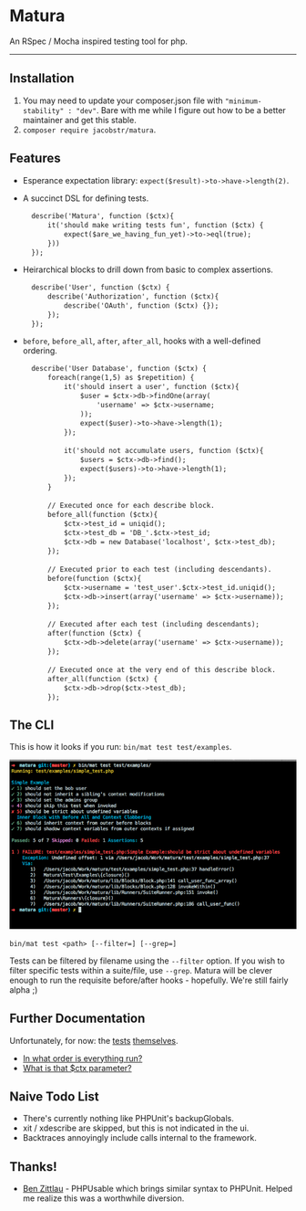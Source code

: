 Matura
======

An RSpec / Mocha inspired testing tool for php.

---

## Installation

1. You may need to update your composer.json file with `"minimum-stability" : "dev"`. Bare with me while I figure out how to be a better maintainer and get this stable.
2. `composer require jacobstr/matura`.

## Features

- Esperance expectation library: `expect($result)->to->have->length(2)`.	
- A succinct DSL for defining tests.
	
		describe('Matura', function ($ctx){
			it('should make writing tests fun', function ($ctx) {
				expect($are_we_having_fun_yet)->to->eql(true);
			}))
		});
	
- Heirarchical blocks to drill down from basic to complex assertions.
		  
		describe('User', function ($ctx) {
			describe('Authorization', function ($ctx){
				describe('OAuth', function ($ctx) {});
			});
		});
		
- `before`, `before_all`, `after`, `after_all`, hooks with a well-defined ordering.
 
 		describe('User Database', function ($ctx) {
 			foreach(range(1,5) as $repetition) {
	 			it('should insert a user', function ($ctx){
	 				$user = $ctx->db->findOne(array(
	 					'username' => $ctx->username;
	 				));
	 				expect($user)->to->have->length(1);
	 			});
	 			
	 			it('should not accumulate users, function ($ctx){
	 				$users = $ctx->db->find();
	 				expect($users)->to->have->length(1);
	 			});
 			}
 			
 			// Executed once for each describe block.
 			before_all(function ($ctx){
 				$ctx->test_id = uniqid();
 				$ctx->test_db = 'DB_'.$ctx->test_id;
 				$ctx->db = new Database('localhost', $ctx->test_db);
 			});
 			
 			// Executed prior to each test (including descendants).
 			before(function ($ctx){
 			 	$ctx->username = 'test_user'.$ctx->test_id.uniqid();
 				$ctx->db->insert(array('username' => $ctx->username)); 
 			});
 			
 			// Executed after each test (including descendants);
 			after(function ($ctx) {
 				$ctx->db->delete(array('username' => $ctx->username));
 			});
 			
 			// Executed once at the very end of this describe block.
 			after_all(function ($ctx) {
 				$ctx->db->drop($ctx->test_db);
 			});


## The CLI


This is how it looks if you run: `bin/mat test test/examples`.

![Matura Shell Output](docs/sample_shell_output.png)

	bin/mat test <path> [--filter=] [--grep=]

Tests can be filtered by filename using the `--filter` option. If you wish to filter specific tests within a suite/file, use `--grep`. Matura will be clever enough to run the requisite before/after hooks - hopefully. We're still fairly alpha ;)

## Further Documentation

Unfortunately, for now: the [tests](test/functional) [themselves](test/integration).

* [In what order is everything run?](test/functional/test_ordering.php)
* [What is that $ctx parameter?](test/functional/test_context.php)


## Naive Todo List


* There's currently nothing like PHPUnit's backupGlobals.
* xit / xdescribe are skipped, but this is not indicated in the ui.
* Backtraces annoyingly include calls internal to the framework.

## Thanks!

* [Ben Zittlau](https://github.com/benzittlau) - PHPUsable which brings similar syntax to PHPUnit. Helped me realize this was a worthwhile diversion.
